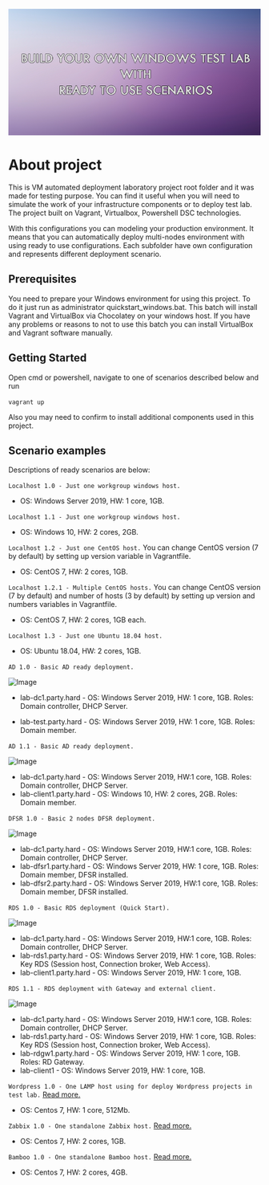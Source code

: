 ![Image](images/logo.png?raw=true)

# About project
This is VM automated deployment laboratory project root folder and it was made for testing purpose. You can find it useful when you will need to simulate the work of your infrastructure components or to deploy test lab.
The project built on Vagrant, Virtualbox, Powershell DSC technologies.

With this configurations you can modeling your production environment.
It means that you can automatically deploy multi-nodes environment with using ready to use configurations.
Each subfolder have own configuration and represents different deployment scenario.

## Prerequisites
You need to prepare your Windows environment for using this project.
To do it just run as administrator quickstart_windows.bat.
This batch will install Vagrant and VirtualBox via Chocolatey on your windows host.
If you have any problems or reasons to not to use this batch you can install VirtualBox and Vagrant software manually.

## Getting Started
Open cmd or powershell, navigate to one of scenarios described below and run

```vagrant up```

Also you may need to confirm to install additional components used in this project.

## Scenario examples
Descriptions of ready scenarios are below:

```Localhost 1.0 - Just one workgroup windows host.```
* OS: Windows Server 2019, HW: 1 core, 1GB.

```Localhost 1.1 - Just one workgroup windows host.```
* OS: Windows 10, HW: 2 cores, 2GB.

```Localhost 1.2 - Just one CentOS host.```
You can change CentOS version (7 by default) by setting up version variable in Vagrantfile.
* OS: CentOS 7, HW: 2 cores, 1GB.

```Localhost 1.2.1 - Multiple CentOS hosts.```
You can change CentOS version (7 by default) and number of hosts (3 by default) by setting up version and numbers variables in Vagrantfile.
* OS: CentOS 7, HW: 2 cores, 1GB each.

```Localhost 1.3 - Just one Ubuntu 18.04 host.```
* OS: Ubuntu 18.04, HW: 2 cores, 1GB.

```AD 1.0 - Basic AD ready deployment.```

![Image](images/ad10.png?raw=true)

* lab-dc1.party.hard - OS: Windows Server 2019, HW: 1 core, 1GB. Roles: Domain controller, DHCP Server.

* lab-test.party.hard - OS: Windows Server 2019, HW: 1 core, 1GB. Roles: Domain member.

```AD 1.1 - Basic AD ready deployment.```

![Image](images/ad11.png?raw=true)

* lab-dc1.party.hard - OS: Windows Server 2019, HW:1 core, 1GB. Roles: Domain controller, DHCP Server.
* lab-client1.party.hard - OS: Windows 10, HW: 2 cores, 2GB. Roles: Domain member.

```DFSR 1.0 - Basic 2 nodes DFSR deployment.```

![Image](images/dfsr10.png?raw=true)

* lab-dc1.party.hard - OS: Windows Server 2019, HW:1 core, 1GB. Roles: Domain controller, DHCP Server.
* lab-dfsr1.party.hard - OS: Windows Server 2019, HW: 1 core, 1GB. Roles: Domain member, DFSR installed.
* lab-dfsr2.party.hard - OS: Windows Server 2019, HW:1 core, 1GB. Roles: Domain member, DFSR installed.

```RDS 1.0 - Basic RDS deployment (Quick Start).```

![Image](images/rds10.png?raw=true)

* lab-dc1.party.hard - OS: Windows Server 2019, HW:1 core, 1GB. Roles: Domain controller, DHCP Server.
* lab-rds1.party.hard - OS: Windows Server 2019, HW: 1 core, 1GB. Roles: Key RDS (Session host, Connection broker, Web Access).
* lab-client1.party.hard - OS: Windows Server 2019, HW: 1 core, 1GB.

```RDS 1.1 - RDS deployment with Gateway and external client.```

![Image](images/rds11.png?raw=true)

* lab-dc1.party.hard - OS: Windows Server 2019, HW:1 core, 1GB. Roles: Domain controller, DHCP Server.
* lab-rds1.party.hard - OS: Windows Server 2019, HW: 1 core, 1GB. Roles: Key RDS (Session host, Connection broker, Web Access).
* lab-rdgw1.party.hard - OS: Windows Server 2019, HW: 1 core, 1GB. Roles: RD Gateway.
* lab-client1 - OS: Windows Server 2019, HW: 1 core, 1GB.

```Wordpress 1.0 - One LAMP host using for deploy Wordpress projects in test lab.``` [Read more.](./Wordpress_1.0/README.md)
* OS: Centos 7, HW: 1 core, 512Mb.

```Zabbix 1.0 - One standalone Zabbix host.``` [Read more.](./Zabbix_1.0/README.md)
* OS: Centos 7, HW: 2 cores, 1GB.

```Bamboo 1.0 - One standalone Bamboo host.``` [Read more.](./Bamboo_1.0/README.md)
* OS: Centos 7, HW: 2 cores, 4GB.

